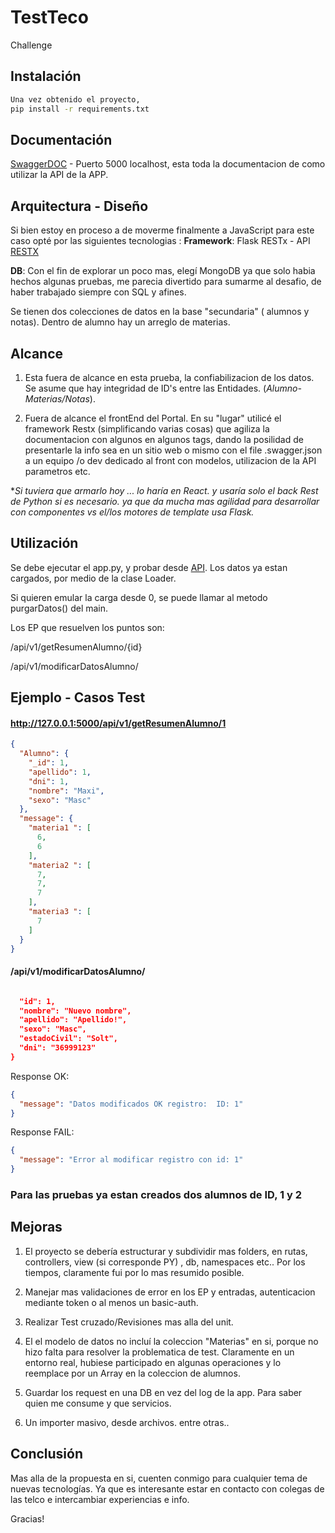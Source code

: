 
# TestTeco
Challenge 
## Instalación


```bash
Una vez obtenido el proyecto, 
pip install -r requirements.txt
```


## Documentación
 [SwaggerDOC](http://127.0.0.1:5000/) - Puerto 5000 localhost, esta toda la documentacion de como utilizar la API de la APP.

## Arquitectura - Diseño

Si bien estoy en proceso a de moverme finalmente a JavaScript para este caso opté  por las siguientes tecnologias : 
**Framework**: Flask RESTx - API  [RESTX](https://flask-restx.readthedocs.io/en/latest/)

**DB**: Con el fin de explorar un poco mas, elegí MongoDB ya que solo habia hechos algunas pruebas, me parecia divertido para sumarme al desafio, de haber trabajado siempre con SQL y afines.

Se tienen dos colecciones de datos en la base "secundaria" ( alumnos y notas). Dentro de alumno hay un arreglo de materias.

## Alcance
1) Esta fuera de alcance en esta prueba, la confiabilizacion de los datos. Se asume que hay integridad de ID's entre las Entidades. (_Alumno-Materias/Notas_). 

2) Fuera de alcance el frontEnd del Portal. En su "lugar" utilicé el framework Restx (simplificando varias cosas) que agiliza la documentacion con algunos en algunos tags, dando la posilidad de presentarle la info sea en un sitio web o mismo con el file .swagger.json a un equipo /o dev dedicado al front con modelos, utilizacion de la API parametros etc.

**Si tuviera que armarlo hoy ...  lo haría en React. y usaría solo el back Rest de Python si es necesario. 
 ya que da  mucha mas agilidad para desarrollar con componentes vs el/los motores de template usa Flask.*
 
## Utilización 
Se debe ejecutar el app.py, y probar desde [API](http://127.0.0.1:5000/).
Los datos ya estan cargados, por medio de la clase Loader.

Si quieren emular la carga desde 0, se puede llamar al metodo purgarDatos() del main.

Los EP que resuelven los puntos son: 

/api/v1/getResumenAlumno/{id}


​/api​/v1​/modificarDatosAlumno​/

## Ejemplo - Casos Test

#### http://127.0.0.1:5000/api/v1/getResumenAlumno/1

```json
{
  "Alumno": {
    "_id": 1,
    "apellido": 1,
    "dni": 1,
    "nombre": "Maxi",
    "sexo": "Masc"
  },
  "message": {
    "materia1 ": [
      6,
      6
    ],
    "materia2 ": [
      7,
      7,
      7
    ],
    "materia3 ": [
      7
    ]
  }
}
```
#### /api/v1/modificarDatosAlumno/
```json

  "id": 1,
  "nombre": "Nuevo nombre",
  "apellido": "Apellido!",
  "sexo": "Masc",
  "estadoCivil": "Solt",
  "dni": "36999123"
}
```     
Response OK: 
```json
{
  "message": "Datos modificados OK registro:  ID: 1"
}
```

Response FAIL: 
```json
{
  "message": "Error al modificar registro con id: 1"
}
```

### Para las pruebas ya estan creados dos alumnos de ID, 1 y 2 ###

## Mejoras
1) El proyecto se debería  estructurar y subdividir mas folders, en rutas, controllers, view (si corresponde PY)  , db,  namespaces etc.. Por los tiempos, claramente fui por lo mas resumido posible.
2) Manejar mas validaciones de error en los EP y entradas, autenticacion mediante token o al menos un basic-auth. 

3) Realizar Test cruzado/Revisiones mas alla del unit.
4) El el modelo de datos no incluí la coleccion "Materias"  en si, porque no hizo falta para resolver la problematica de test. Claramente en un entorno real, hubiese participado en algunas operaciones y lo reemplace por un Array en la coleccion de alumnos.
5) Guardar los request en una DB en vez del log de la app. Para saber quien me consume y que servicios.
6) Un importer masivo, desde archivos.
entre otras..

## Conclusión
Mas alla de la propuesta en si, cuenten conmigo para cualquier tema de nuevas tecnologías. Ya que es interesante estar en contacto con colegas de las telco e intercambiar experiencias e info.

Gracias!
